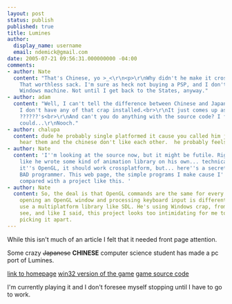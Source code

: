 ```yaml
---
layout: post
status: publish
published: true
title: Lumines
author:
  display_name: username
  email: ndemick@gmail.com
date: 2005-07-21 09:56:31.000000000 -04:00
comments:
- author: Nate
  content: "That's Chinese, yo >_<\r\n<p>\r\nWhy didn't he make it cross-platform?
    That worthless sack. I'm sure as heck not buying a PSP, and I don't have a darn
    Windows machine. Not until I get back to the States, anyway."
- author: adam
  content: "Well, I can't tell the difference between Chinese and Japanese because
    I don't have any of that crap installed.<br>\r\nIt just comes up as a bunch of
    ??????'s<br>\r\nAnd can't you do anything with the source code? I figured you
    could...\r\nNooch."
- author: chalupa
  content: dude he probably single platformed it cause you called him japanese.  i
    hear them and the chinese don't like each other.  he probably feels insulted.
- author: Nate
  content: 'I''m looking at the source now, but it might be futile. Right now it looks
    like he wrote some kind of animation library on his own... technically, since
    it''s OpenGL, it should work crossplatform, but... here''s a secret... I''m a
    BAD programmer. This web page, the simple programs I make cause I''m bored? NOTHING
    compared with a project like this. '
- author: Nate
  content: So, the deal is that OpenGL commands are the same for every platform, but
    opening an OpenGL window and processing keyboard input is different, unless you
    use a multiplatform library like SDL. He's using Windows crap, from what I can
    see, and like I said, this project looks too intimidating for me to even start
    picking it apart.
---
```

While this isn't much of an article I felt that it needed front page attention.

Some crazy <strike>Japanese</strike> <b>CHINESE</b> computer science student has made a pc port of Lumines.

<a href="http://acm.tongji.edu.cn/people/kaikai/lumines.php" target="new">link to homepage</a>
<a href="http://acm.tongji.edu.cn/people/kaikai/down/lumines.rar">win32 version of the game</a>
<a href="http://acm.tongji.edu.cn/people/kaikai/down/ogl2dlib-2005-5-28-lumines-single.rar">game source code</a>

I'm currently playing it and I don't foresee myself stopping until I have to go to work.
